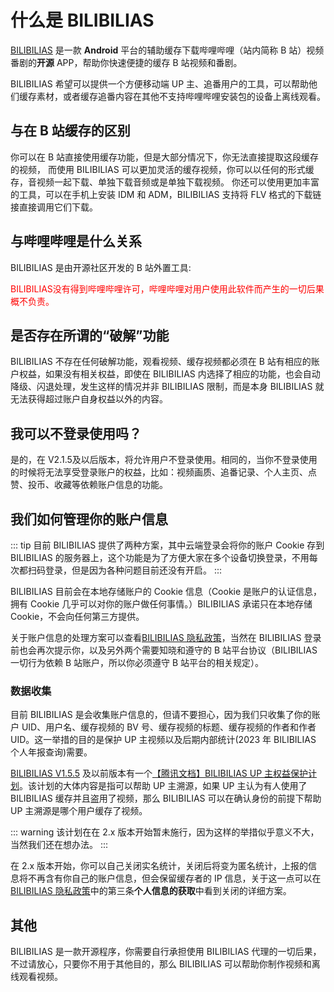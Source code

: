 # 什么是 BILIBILIAS

[BILIBILIAS](https://api.misakamoe.com/app/) 是一款 **Android** 平台的辅助缓存下载哔哩哔哩（站内简称 B 站）视频番剧的**开源** APP，帮助你快速便捷的缓存 B 站视频和番剧。

BILIBILIAS 希望可以提供一个方便移动端 UP 主、追番用户的工具，可以帮助他们缓存素材，或者缓存追番内容在其他不支持哔哩哔哩安装包的设备上离线观看。

## 与在 B 站缓存的区别

你可以在 B 站直接使用缓存功能，但是大部分情况下，你无法直接提取这段缓存的视频，
而使用 BILIBILIAS 可以更加灵活的缓存视频，你可以以任何的形式缓存，音视频一起下载、单独下载音频或是单独下载视频。
你还可以使用更加丰富的工具，可以在手机上安装 IDM 和 ADM，BILIBILIAS 支持将 FLV 格式的下载链接直接调用它们下载。

## 与哔哩哔哩是什么关系

BILIBILIAS 是由开源社区开发的 B 站外置工具:

<div style="color: red; ">
BILIBILIAS没有得到哔哩哔哩许可，哔哩哔哩对用户使用此软件而产生的一切后果概不负责。
</div>

## 是否存在所谓的“破解”功能

BILIBILIAS 不存在任何破解功能，观看视频、缓存视频都必须在 B 站有相应的账户权益，如果没有相关权益，即使在 BILIBILIAS 内选择了相应的功能，也会自动降级、闪退处理，发生这样的情况并非 BILIBILIAS 限制，而是本身 BILIBILIAS 就无法获得超过账户自身权益以外的内容。

## 我可以不登录使用吗？

是的，在 V2.1.5及以后版本，将允许用户不登录使用。相同的，当你不登录使用的时候将无法享受登录账户的权益，比如：视频画质、追番记录、个人主页、点赞、投币、收藏等依赖账户信息的功能。

## 我们如何管理你的账户信息

::: tip
目前 BILIBILIAS 提供了两种方案，其中云端登录会将你的账户 Cookie 存到 BILIBILIAS 的服务器上，这个功能是为了方便大家在多个设备切换登录，不用每次都扫码登录，但是因为各种问题目前还没有开启。
:::

BILIBILIAS 目前会在本地存储账户的 Cookie 信息（Cookie 是账户的认证信息，拥有 Cookie 几乎可以对你的账户做任何事情。）BILIBILIAS 承诺只在本地存储 Cookie，不会向任何第三方提供。

关于账户信息的处理方案可以查看[BILIBILIAS 隐私政策](https://docs.qq.com/doc/DVWdlb2hSWFlJaUFk)，当然在 BILIBILIAS 登录前也会再次提示你，以及另外两个需要知晓和遵守的 B 站平台协议（BILIBILIAS 一切行为依赖 B 站账户，所以你必须遵守 B 站平台的相关规定）。

### 数据收集

目前 BILIBILIAS 是会收集账户信息的，但请不要担心，因为我们只收集了你的账户 UID、用户名、缓存视频的 BV 号、缓存视频的标题、缓存视频的作者和作者 UID。这一举措的目的是保护 UP 主视频以及后期内部统计(2023 年 BILIBILIAS 个人年报查询)需要。

[BILIBILIAS V1.5.5](https://github.com/1250422131/bilibilias/tree/1.1.5) 及以前版本有一个[【腾讯文档】BILIBILIAS UP 主权益保护计划](https://docs.qq.com/doc/DVVdQa1J5aGxJcm5Y)。该计划的大体内容是指可以帮助 UP 主溯源，如果 UP 主认为有人使用了 BILIBILIAS 缓存并且盗用了视频，那么 BILIBILIAS 可以在确认身份的前提下帮助 UP 主溯源是哪个用户缓存了视频。

::: warning
该计划在在 2.x 版本开始暂未施行，因为这样的举措似乎意义不大，当然我们还在想办法。
:::

在 2.x 版本开始，你可以自己关闭实名统计，关闭后将变为匿名统计，上报的信息将不再含有你自己的账户信息，但会保留缓存者的 IP 信息，关于这一点可以在[BILIBILIAS 隐私政策](https://docs.qq.com/doc/DVWdlb2hSWFlJaUFk)中的第三条**个人信息的获取**中看到关闭的详细方案。

## 其他

BILIBILIAS 是一款开源程序，你需要自行承担使用 BILIBILIAS 代理的一切后果，不过请放心，只要你不用于其他目的，那么 BILIBILIAS 可以帮助你制作视频和离线观看视频。
